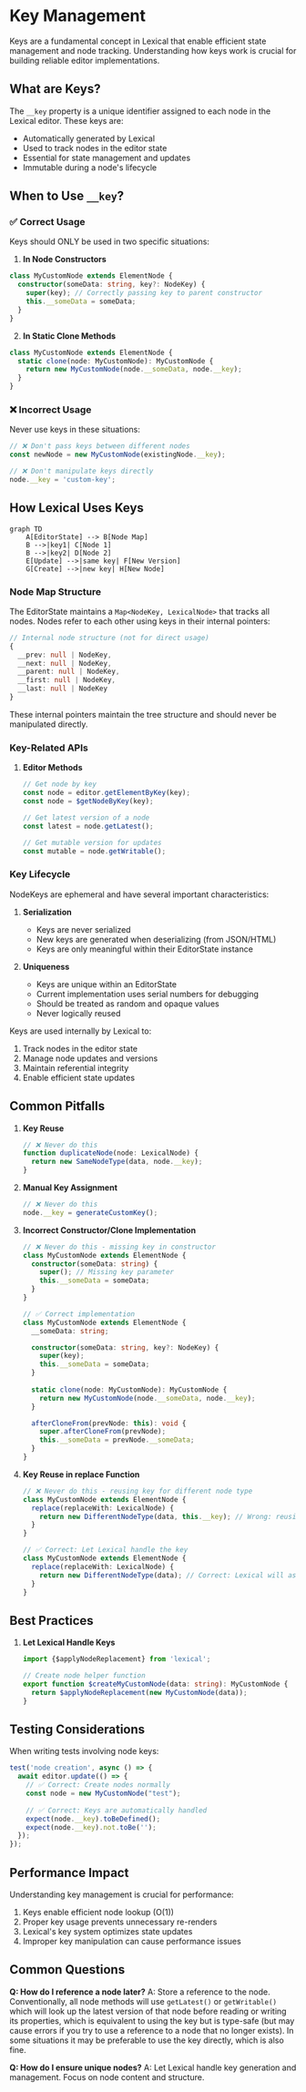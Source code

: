 # Key Management

Keys are a fundamental concept in Lexical that enable efficient state management and node tracking. Understanding how keys work is crucial for building reliable editor implementations.

## What are Keys?

The `__key` property is a unique identifier assigned to each node in the Lexical editor. These keys are:
- Automatically generated by Lexical
- Used to track nodes in the editor state
- Essential for state management and updates
- Immutable during a node's lifecycle

## When to Use `__key`?

### ✅ Correct Usage

Keys should ONLY be used in two specific situations:

1. **In Node Constructors**
```typescript
class MyCustomNode extends ElementNode {
  constructor(someData: string, key?: NodeKey) {
    super(key); // Correctly passing key to parent constructor
    this.__someData = someData;
  }
}
```

2. **In Static Clone Methods**
```typescript
class MyCustomNode extends ElementNode {
  static clone(node: MyCustomNode): MyCustomNode {
    return new MyCustomNode(node.__someData, node.__key);
  }
}
```

### ❌ Incorrect Usage

Never use keys in these situations:

```typescript
// ❌ Don't pass keys between different nodes
const newNode = new MyCustomNode(existingNode.__key);

// ❌ Don't manipulate keys directly
node.__key = 'custom-key';
```

## How Lexical Uses Keys

```mermaid
graph TD
    A[EditorState] --> B[Node Map]
    B -->|key1| C[Node 1]
    B -->|key2| D[Node 2]
    E[Update] -->|same key| F[New Version]
    G[Create] -->|new key| H[New Node]
```

### Node Map Structure

The EditorState maintains a `Map<NodeKey, LexicalNode>` that tracks all nodes. Nodes refer to each other using keys in their internal pointers:

```typescript
// Internal node structure (not for direct usage)
{
  __prev: null | NodeKey,
  __next: null | NodeKey,
  __parent: null | NodeKey,
  __first: null | NodeKey,
  __last: null | NodeKey
}
```

These internal pointers maintain the tree structure and should never be manipulated directly.

### Key-Related APIs

1. **Editor Methods**
   ```typescript
   // Get node by key
   const node = editor.getElementByKey(key);
   const node = $getNodeByKey(key);

   // Get latest version of a node
   const latest = node.getLatest();
   
   // Get mutable version for updates
   const mutable = node.getWritable();
   ```

### Key Lifecycle

NodeKeys are ephemeral and have several important characteristics:

1. **Serialization**
   - Keys are never serialized
   - New keys are generated when deserializing (from JSON/HTML)
   - Keys are only meaningful within their EditorState instance

2. **Uniqueness**
   - Keys are unique within an EditorState
   - Current implementation uses serial numbers for debugging
   - Should be treated as random and opaque values
   - Never logically reused

Keys are used internally by Lexical to:
1. Track nodes in the editor state
2. Manage node updates and versions
3. Maintain referential integrity
4. Enable efficient state updates

## Common Pitfalls

1. **Key Reuse**
   ```typescript
   // ❌ Never do this
   function duplicateNode(node: LexicalNode) {
     return new SameNodeType(data, node.__key);
   }
   ```

2. **Manual Key Assignment**
   ```typescript
   // ❌ Never do this
   node.__key = generateCustomKey();
   ```

3. **Incorrect Constructor/Clone Implementation**
   ```typescript
   // ❌ Never do this - missing key in constructor
   class MyCustomNode extends ElementNode {
     constructor(someData: string) {
       super(); // Missing key parameter
       this.__someData = someData;
     }
   }

   // ✅ Correct implementation
   class MyCustomNode extends ElementNode {
     __someData: string;

     constructor(someData: string, key?: NodeKey) {
       super(key);
       this.__someData = someData;
     }
     
     static clone(node: MyCustomNode): MyCustomNode {
       return new MyCustomNode(node.__someData, node.__key);
     }

     afterCloneFrom(prevNode: this): void {
       super.afterCloneFrom(prevNode);
       this.__someData = prevNode.__someData;
     }
   }
   ```

4. **Key Reuse in replace Function**
   ```typescript
   // ❌ Never do this - reusing key for different node type
   class MyCustomNode extends ElementNode {
     replace(replaceWith: LexicalNode) {
       return new DifferentNodeType(data, this.__key); // Wrong: reusing key for different node type
     }
   }

   // ✅ Correct: Let Lexical handle the key
   class MyCustomNode extends ElementNode {
     replace(replaceWith: LexicalNode) {
       return new DifferentNodeType(data); // Correct: Lexical will assign a new key
     }
   }
   ```

## Best Practices

1. **Let Lexical Handle Keys**
   ```typescript
   import {$applyNodeReplacement} from 'lexical';

   // Create node helper function
   export function $createMyCustomNode(data: string): MyCustomNode {
     return $applyNodeReplacement(new MyCustomNode(data));
   }
   ```

## Testing Considerations

When writing tests involving node keys:

```typescript
test('node creation', async () => {
  await editor.update(() => {
    // ✅ Correct: Create nodes normally
    const node = new MyCustomNode("test");
    
    // ✅ Correct: Keys are automatically handled
    expect(node.__key).toBeDefined();
    expect(node.__key).not.toBe('');
  });
});
```

## Performance Impact

Understanding key management is crucial for performance:

1. Keys enable efficient node lookup (O(1))
2. Proper key usage prevents unnecessary re-renders
3. Lexical's key system optimizes state updates
4. Improper key manipulation can cause performance issues

## Common Questions

**Q: How do I reference a node later?**
A: Store a reference to the node. Conventionally, all node methods will use `getLatest()` or `getWritable()` which will look up the latest version of that node before reading or writing its properties, which is equivalent to using the key but is type-safe (but may cause errors if you try to use a reference to a node that no longer exists). In some situations it may be preferable to use the key directly, which is also fine.

**Q: How do I ensure unique nodes?**
A: Let Lexical handle key generation and management. Focus on node content and structure. 